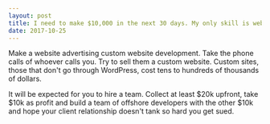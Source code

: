 ```yaml
---
layout: post
title: I need to make $10,000 in the next 30 days. My only skill is web development. But I&#39;m ready to do anything else. What should I do?
date: 2017-10-25
---
```


<p>Make a website advertising custom website development. Take the phone calls of whoever calls you. Try to sell them a custom website. Custom sites, those that don't go through WordPress, cost tens to hundreds of thousands of dollars.</p><p>It will be expected for you to hire a team. Collect at least $20k upfront, take $10k as profit and build a team of offshore developers with the other $10k and hope your client relationship doesn't tank so hard you get sued.</p>
